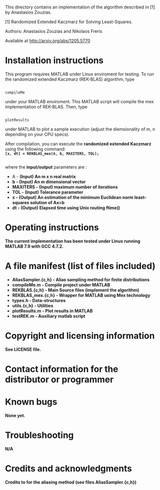 This directory contains an implementation of the algorithm described in [1] by Anastasios Zouzias.

[1]
Randomized Extended Kaczmarz for Solving Least-Squares.

Authors: Anastasios Zouzias and Nikolaos Freris

Available at http://arxiv.org/abs/1205.5770


Installation instructions
================================

This program requires MATLAB under Linux enviroment for testing. To run the randomized extended Kaczmarz (REK-BLAS) algorithm, type

<code>
compileMe
</code>

under your MATLAB enviroment. This MATLAB script will compile the mex implementation of REK-BLAS. Then, type

<code>
plotResults
</code>

under MATLAB to plot a sample execution (adjust the diemsionality of m, n depending on your CPU specs).

<p>
After compilation, you can execute the <b>randomized extended Kaczmarz</b> using the following command:
<code>
<b>[x, dt] = REKBLAS_mex(A, b, MAXITERS, TOL);
</b>
</code>

where the <b>input/output</b> parameters are : 

+ A        - <b>(Input) An m x n real matrix
+ b        - <b>(Input) An m dimensional vector
+ MAXITERS - <b>(Input) maximum number of iterations
+ TOL      - <b>(Input) Tolerance parameter
+ x        - <b>(Output) An estimation of the minimum Euclidean norm least-squares solution of Ax=b
+ dt       - <b>(Output) Elapsed time using Unix routing ftime()


Operating instructions
================================

The current implementation has been tested under Linux running MATLAB 7.9 with GCC 4.7.2.

A file manifest (list of files included)
================================

* AliasSampler.{c,h} - <b> Alias sampling method for finite distributions</b>
* compileMe.m        - <b> Compile project under MATLAB </b>
* REKBLAS.{c,h}      - <b> Main Source files (implement the algorithm) </b>
* REKBLAS_mex.{c,h}  - <b> Wrapper for MATLAB using Mex technology </b>
* types.h            - <b> Data-structures </b>
* utils.{c,h}        - <b> Utilities </b>
* plotResults.m      - <b> Plot results in MATLAB </b>
* testREK.m          - <b> Auxiliary matlab script </b>

Copyright and licensing information
================================

See LICENSE file.


Contact information for the distributor or programmer
================================


Known bugs
================================

None yet.


Troubleshooting
================================

N/A

Credits and acknowledgments
================================

Credits to for the aliasing method (see files AliasSampler.{c,h})
